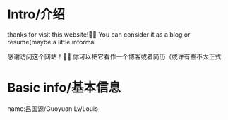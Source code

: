 # Intro/介绍
thanks for visit this website!🫶🏻 You can consider it as a blog or resume(maybe a little informal

感谢访问这个网站！🫶🏻 你可以把它看作一个博客或者简历（或许有些不太正式

# Basic info/基本信息
name:吕国源/Guoyuan Lv/Louis
